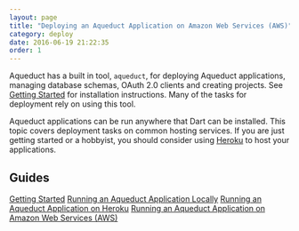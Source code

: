 ```yaml
---
layout: page
title: "Deploying an Aqueduct Application on Amazon Web Services (AWS)"
category: deploy
date: 2016-06-19 21:22:35
order: 1
---
```


Aqueduct has a built in tool, `aqueduct`, for deploying Aqueduct applications, managing database schemas, OAuth 2.0 clients and creating projects. See [Getting Started](getting_started.html) for installation instructions. Many of the tasks for deployment rely on using this tool.

Aqueduct applications can be run anywhere that Dart can be installed. This topic covers deployment tasks on common hosting services. If you are just getting started or a hobbyist, you should consider using [Heroku](http://heroku.com) to host your applications.

## Guides

[Getting Started](getting_started.html)
[Running an Aqueduct Application Locally](deploy_local.html)
[Running an Aqueduct Application on Heroku](deploy_heroku.html)
[Running an Aqueduct Application on Amazon Web Services (AWS)](deploy_aws.html)
